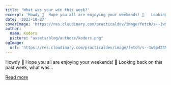 ```yaml
---
title: 'What was your win this week?'
excerpt: 'Howdy 🤠  Hope you all are enjoying your weekends! 🙌   Looking back on this past week, what was...'
date: '2023-10-27'
coverImage: 'https://res.cloudinary.com/practicaldev/image/fetch/s--1w9p428N--/c_imagga_scale,f_auto,fl_progressive,h_420,q_auto,w_1000/https://dev-to-uploads.s3.amazonaws.com/uploads/articles/ni9vau8zh69fdjmff003.jpg'
author:
  name: Koders
  picture: "assets/blog/authors/koders.png"
ogImage:
  url: 'https://res.cloudinary.com/practicaldev/image/fetch/s--1w9p428N--/c_imagga_scale,f_auto,fl_progressive,h_420,q_auto,w_1000/https://dev-to-uploads.s3.amazonaws.com/uploads/articles/ni9vau8zh69fdjmff003.jpg'
---
```


Howdy 🤠  Hope you all are enjoying your weekends! 🙌   Looking back on this past week, what was...

[Read more](https://dev.to/devteam/what-was-your-win-this-week-45d6)
